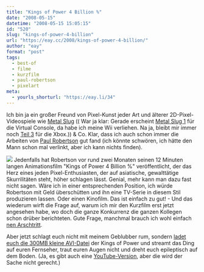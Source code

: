 ```yaml
---
title: "Kings of Power 4 Billion %"
date: "2008-05-15"
datetime: "2008-05-15 15:05:15"
id: "520"
slug: "kings-of-power-4-billion"
url: "https://eay.cc/2008/kings-of-power-4-billion/"
author: "eay"
format: "post"
tags:
  - best-of
  - filme
  - kurzfilm
  - paul-robertson
  - pixelart
meta:
  - yourls_shorturl: "https://eay.li/34"
---
```


Ich bin ja ein großer Freund von Pixel-Kunst jeder Art und älterer 2D-Pixel-Videospiele wie [Metal Slug](http://de.wikipedia.org/wiki/Metal_Slug) (( War ja klar: Gerade erscheint [Metal Slug 1](http://en.wikipedia.org/wiki/Metal_Slug) für die Virtual Console, da habe ich meine Wii verliehen. Na ja, bleibt mir immer noch [Teil 3](http://en.wikipedia.org/wiki/Metal_Slug_3) für die Xbox.)) & Co. Klar, dass ich auch schon immer die Arbeiten von [Paul Robertson](http://probertson.livejournal.com/) gut fand (ich könnte schwören, ich hätte den Mann schon mal verlinkt, aber ich kann nichts finden).

![](/uploads/2008/kingsofpower.jpg) Jedenfalls hat Robertson vor rund zwei Monaten seinen 12 Minuten langen Animationsfilm "Kings of Power 4 Billion %" veröffentlicht, der das Herz eines jeden Pixel-Enthusiasten, der auf asiatische, gewalttätige Skurrilitäten steht, höher schlagen lässt. Genial, mehr kann man dazu fast nicht sagen. Wäre ich in einer entsprechenden Position, ich würde Robertson mit Geld überschütten und ihn eine TV-Serie in diesem Stil produzieren lassen. Oder einen Kinofilm. Das ist einfach zu gut! - Und das wiederum wirft die Frage auf, warum ich mir den Kurzfilm erst jetzt angesehen habe, wo doch die ganze Konkurrenz die ganzen Kollegen schon drüber berichteten. Gute Frage, manchmal brauch ich wohl einfach [nen Arschtritt](http://blog.affenheimtheater.de/2008/05/09/kings-of-power-4-billion-prozen-pixelorgasmus-pur/).

Aber jetzt schlagt euch nicht mit meinem Geblubber rum, sondern [ladet euch die 300MB kleine AVI-Datei](http://probertson.livejournal.com/23973.html) der Kings of Power und streamt das Ding auf euren Fernseher, traut euren Augen nicht und dreht euch epileptisch auf dem Boden. (Ja, es gibt auch eine [YouTube-Version](http://www.youtube.com/watch?v=zkyLMaJy9bw), aber die wird der Sache nicht gerecht.)
